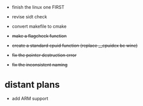 - finish the linux one FIRST
- revise sidt check
- convert makefile to cmake

- ~~make a flagcheck function~~
- ~~create a standard cpuid function (replace __cpuidex bc wine)~~
- ~~fix the pointer destruction error~~
- ~~fix the inconsistent naming~~ 


# distant plans
- add ARM support
